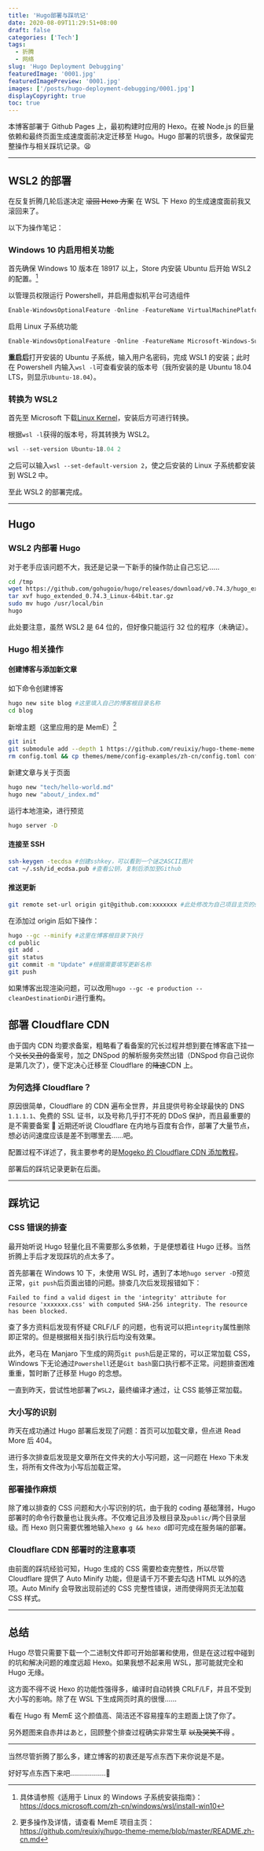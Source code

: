 ```yaml
---
title: 'Hugo部署与踩坑记'
date: 2020-08-09T11:29:51+08:00
draft: false
categories: ['Tech']
tags:
  - 折腾
  - 网络
slug: 'Hugo Deployment Debugging'
featuredImage: '0001.jpg'
featuredImagePreview: '0001.jpg'
images: ['/posts/hugo-deployment-debugging/0001.jpg']
displayCopyright: true
toc: true
---
```


本博客部署于 Github Pages 上，最初构建时应用的 Hexo。在被 Node.js 的巨量依赖和最终页面生成速度面前决定迁移至 Hugo。Hugo 部署的坑很多，故保留完整操作与相关踩坑记录。😫

---

## WSL2 的部署

在反复折腾几轮后遂决定 ~~滚回 Hexo 方案~~ 在 WSL 下 Hexo 的生成速度面前我又滚回来了。

以下为操作笔记：

### Windows 10 内启用相关功能

首先确保 Windows 10 版本在 18917 以上，Store 内安装 Ubuntu 后开始 WSL2 的配置。[^1]

以管理员权限运行 Powershell，并启用虚拟机平台可选组件

```Powershell
Enable-WindowsOptionalFeature -Online -FeatureName VirtualMachinePlatform
```

启用 Linux 子系统功能

```Powershell
Enable-WindowsOptionalFeature -Online -FeatureName Microsoft-Windows-Subsystem-Linux
```

**重启后**打开安装的 Ubuntu 子系统，输入用户名密码，完成 WSL1 的安装；此时在 Powershell 内输入`wsl -l`可查看安装的版本号（我所安装的是 Ubuntu 18.04 LTS，则显示`Ubuntu-18.04`）。

### 转换为 WSL2

首先至 Microsoft 下载[Linux Kernel](https://docs.microsoft.com/zh-cn/windows/wsl/wsl2-kernel)，安装后方可进行转换。

根据`wsl -l`获得的版本号，将其转换为 WSL2。

```Powershell
wsl --set-version Ubuntu-18.04 2
```

之后可以输入`wsl --set-default-version 2`，使之后安装的 Linux 子系统都安装到 WSL2 中。

至此 WSL2 的部署完成。

---

## Hugo

### WSL2 内部署 Hugo

对于老手应该问题不大，我还是记录一下新手的操作防止自己忘记……

```sh
cd /tmp
wget https://github.com/gohugoio/hugo/releases/download/v0.74.3/hugo_extended_0.74.3_Linux-64bit.tar.gz
tar xvf hugo_extended_0.74.3_Linux-64bit.tar.gz
sudo mv hugo /usr/local/bin
hugo
```

此处要注意，虽然 WSL2 是 64 位的，但好像只能运行 32 位的程序（未确证）。

### Hugo 相关操作

#### 创建博客与添加新文章

如下命令创建博客

```sh
hugo new site blog #这里填入自己的博客根目录名称
cd blog
```

新增主题（这里应用的是 MemE）[^2]

```sh
git init
git submodule add --depth 1 https://github.com/reuixiy/hugo-theme-meme.git themes/meme
rm config.toml && cp themes/meme/config-examples/zh-cn/config.toml config.toml #将config.toml替换为主题用
```

新建文章与关于页面

```sh
hugo new "tech/hello-world.md"
hugo new "about/_index.md"
```

运行本地渲染，进行预览

```sh
hugo server -D
```

#### 连接至 SSH

```sh
ssh-keygen -tecdsa #创建sshkey，可以看到一个谜之ASCII图片
cat ~/.ssh/id_ecdsa.pub #查看公钥，复制后添加至Github
```

#### 推送更新

```sh
git remote set-url origin git@github.com:xxxxxxx #此处修改为自己项目主页的ssh地址
```

在添加过 origin 后如下操作：

```sh
hugo --gc --minify #这里在博客根目录下执行
cd public
git add .
git status
git commit -m "Update" #根据需要填写更新名称
git push
```

如果博客出现渲染问题，可以改用`hugo --gc -e production --cleanDestinationDir`进行重构。

## 部署 Cloudflare CDN

由于国内 CDN 均要求备案，粗略看了看备案的冗长过程并想到要在博客底下挂一个~~又长又丑的~~备案号，加之 DNSpod 的解析服务突然出错（DNSpod 你自己说你是第几次了），便下定决心迁移至 Cloudflare 的~~降速~~CDN 上。

### 为何选择 Cloudflare？

原因很简单，Cloudflare 的 CDN 遍布全世界，并且提供号称全球最快的 DNS `1.1.1.1`、免费的 SSL 证书，以及号称几乎打不死的 DDoS 保护，而且最重要的是不需要备案 🤣 近期还听说 Cloudflare 在内地与百度有合作，部署了大量节点，想必访问速度应该是差不到哪里去……吧。

配置过程不详述了，我主要参考的是[Mogeko 的 Cloudflare CDN 添加教程](https://mogeko.me/2019/056/)。

部署后的踩坑记录更新在后面。

---

## 踩坑记

### CSS 错误的排查

最开始听说 Hugo 轻量化且不需要那么多依赖，于是便想着往 Hugo 迁移。当然折腾上手后才发现踩坑的点太多了。

首先部署在 Windows 10 下，未使用 WSL 时，遇到了本地`hugo server -D`预览正常，`git push`后页面出错的问题。排查几次后发现报错如下：

```
Failed to find a valid digest in the 'integrity' attribute for resource 'xxxxxxx.css' with computed SHA-256 integrity. The resource has been blocked.
```

查了多方资料后发现有怀疑 CRLF/LF 的问题，也有说可以把`integrity`属性删除即正常的。但是根据相关指引执行后均没有效果。

此外，老马在 Manjaro 下生成的网页`git push`后是正常的，可以正常加载 CSS，Windows 下无论通过`Powershell`还是`Git bash`窗口执行都不正常。问题排查困难重重，暂时断了迁移至 Hugo 的念想。

一直到昨天，尝试性地部署了`WSL2`，最终编译才通过，让 CSS 能够正常加载。

### 大小写的识别

昨天在成功通过 Hugo 部署后发现了问题：首页可以加载文章，但点进 Read More 后 404。

进行多次排查后发现是文章所在文件夹的大小写问题，这一问题在 Hexo 下未发生，将所有文件改为小写后加载正常。

### 部署操作麻烦

除了难以排查的 CSS 问题和大小写识别的坑，由于我的 coding 基础薄弱，Hugo 部署时的命令行数量也让我头疼。不仅难记且涉及根目录及`public/`两个目录层级。而 Hexo 则只需要优雅地输入`hexo g && hexo d`即可完成在服务端的部署。

### Cloudflare CDN 部署时的注意事项

由前面的踩坑经验可知，Hugo 生成的 CSS 需要检查完整性，所以尽管 Cloudflare 提供了 Auto Minify 功能，但是请千万不要去勾选 HTML 以外的选项。Auto Minify 会导致出现前述的 CSS 完整性错误，进而使得网页无法加载 CSS 样式。

---

## 总结

Hugo 尽管只需要下载一个二进制文件即可开始部署和使用，但是在这过程中碰到的坑和解决问题的难度远超 Hexo。如果我想不起来用 WSL，那可能就完全和 Hugo 无缘。

这方面不得不说 Hexo 的功能性强得多，编译时自动转换 CRLF/LF，并且不受到大小写的影响。除了在 WSL 下生成网页时真的很慢……

看在 Hugo 有 MemE 这个颜值高、简洁还不容易撞车的主题面上饶了你了。

另外题图来自赤井はあと，回顾整个排查过程确实非常生草 ~~以及哭笑不得~~ 。

---

当然尽管折腾了那么多，建立博客的初衷还是写点东西下来你说是不是。

好好写点东西下来吧………………🤯

[^1]: 具体请参照《适用于 Linux 的 Windows 子系统安装指南》：https://docs.microsoft.com/zh-cn/windows/wsl/install-win10
[^2]: 更多操作及详情，请查看 MemE 项目主页：https://github.com/reuixiy/hugo-theme-meme/blob/master/README.zh-cn.md
